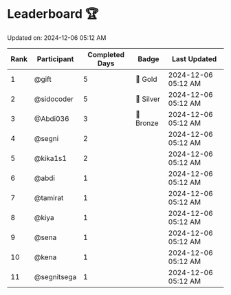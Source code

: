 # Leaderboard 🏆

Updated on: 2024-12-06 05:12 AM

| Rank | Participant       | Completed Days | Badge      | Last Updated         |
|------|-------------------|----------------|------------|----------------------|
| 1    | @gift             | 5              | 🏅 Gold     | 2024-12-06 05:12 AM |
| 2    | @sidocoder        | 5              | 🥈 Silver   | 2024-12-06 05:12 AM |
| 3    | @Abdi036          | 3              | 🥉 Bronze   | 2024-12-06 05:12 AM |
| 4    | @segni            | 2              |            | 2024-12-06 05:12 AM |
| 5    | @kika1s1          | 2              |            | 2024-12-06 05:12 AM |
| 6    | @abdi             | 1              |            | 2024-12-06 05:12 AM |
| 7    | @tamirat          | 1              |            | 2024-12-06 05:12 AM |
| 8    | @kiya             | 1              |            | 2024-12-06 05:12 AM |
| 9    | @sena             | 1              |            | 2024-12-06 05:12 AM |
| 10   | @kena             | 1              |            | 2024-12-06 05:12 AM |
| 11   | @segnitsega       | 1              |            | 2024-12-06 05:12 AM |
